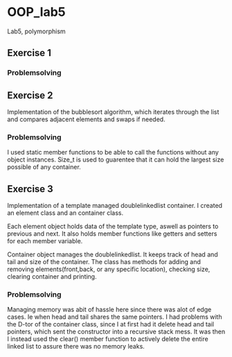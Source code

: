 # OOP_lab5

Lab5, polymorphism

## Exercise 1

### Problemsolving

## Exercise 2

Implementation of the bubblesort algorithm, which iterates through the list and compares adjacent elements and swaps if needed.

### Problemsolving

I used static member functions to be able to call the functions without any object instances. Size_t is used to guarentee that it can hold the largest size possible of any container.

## Exercise 3

Implementation of a template managed doublelinkedlist container. I created an element class and an container class.

Each element object holds data of the template type, aswell as pointers to previous and next. It also holds member functions like getters and setters for each member variable.

Container object manages the doublelinkedlist. It keeps track of head and tail and size of the container. The class has methods for adding and removing elements(front,back, or any specific location), checking size, clearing container and printing.

### Problemsolving

Managing memory was abit of hassle here since there was alot of edge cases. Ie when head and tail shares the same pointers. I had problems with the D-tor of the container class, since I at first had it delete head and tail pointers, which sent the constructor into a recursive stack mess. It was then I instead used the clear() member function to actively delete the entire linked list to assure there was no memory leaks.
